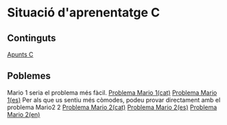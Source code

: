 # Situació d'aprenentatge C
## Continguts
[Apunts C](https://vicentcardona.github.io/ProgitractII/C/Apunts%20C.html)
## Poblemes
Mario 1 seria el problema més fàcil.
[Problema Mario 1(cat)](https://vicentcardona.github.io/ProgitractII/C/Mario1-2023cat.html)
[Problema Mario 1(es)](https://vicentcardona.github.io/ProgitractII/C/Mario1-2023es.html)
Per als que us sentiu més còmodes, podeu provar directament amb el problema Mario2 2
[Problema Mario 2(cat)](https://vicentcardona.github.io/ProgitractII/C/Mario2-2023cat.html) 
[Problema Mario 2(es)](https://vicentcardona.github.io/ProgitractII/C/Mario2-2023es.html) 
[Problema Mario 2(en)](https://vicentcardona.github.io/ProgitractII/C/Mario2-2023en.html) 

